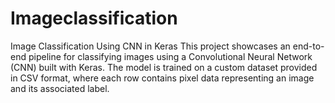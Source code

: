 # Imageclassification
Image Classification Using CNN in Keras This project showcases an end-to-end pipeline for classifying images using a Convolutional Neural Network (CNN) built with Keras. The model is trained on a custom dataset provided in CSV format, where each row contains pixel data representing an image and its associated label.
